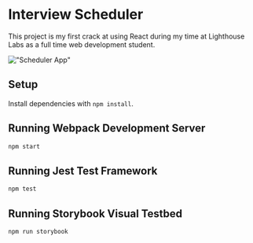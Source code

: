# Interview Scheduler

This project is my first crack at using React during my time at Lighthouse Labs as a full time web development student.

!["Scheduler App"](https://github.com/JOadelic/scheduler/blob/master/docs/schedulerApp.gif?raw=true)

## Setup

Install dependencies with `npm install`.

## Running Webpack Development Server

```sh
npm start
```

## Running Jest Test Framework

```sh
npm test
```

## Running Storybook Visual Testbed

```sh
npm run storybook
```
